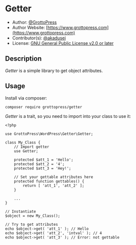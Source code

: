 # Getter

* Author: [@GrottoPress](https://github.com/grottopress)
* Author Website: [https://www.grottopress.com](https://www.grottopress.com)
* Contributor(s): [@akadusei](https://github.com/akadusei)
* License: [GNU General Public License v2.0 or later](http://www.gnu.org/licenses/gpl-2.0.html)

## Description

*Getter* is a simple library to get object attributes.

## Usage

Install via composer:

`composer require grottopress/getter`

*Getter* is a trait, so you need to import into your class to use it:

    <?php

    use GrottoPress\WordPress\Getter\Getter;

    class My_Class {
        // Import getter
        use Getter;

        protected $att_1 = 'Hello';
        protected $att_2 = '4';
        protected $att_3 = 'Hey!';

        // Set your gettable attributes here
        protected function gettables() {
            return [ 'att_1', 'att_2' ];
        }

        ...
    }

    // Instantiate
    $object = new My_Class();

    // Try to get attributes
    echo $object->get( 'att_1' ); // Hello
    echo $object->get( 'att_2', 'intval' ); // 4
    echo $object->get( 'att_3' ); // Error: not gettable
